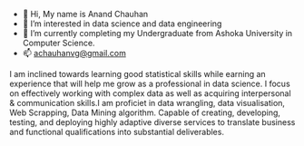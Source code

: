 - 👋 Hi, My name is Anand Chauhan
- 👀 I’m interested in data science and data engineering
- 🌱 I’m currently completing my Undergraduate from Ashoka University in Computer Science.
- 📫 achauhanvg@gmail.com


I am inclined towards learning good statistical skills while earning an experience that will help
 me grow as a professional in data science. I focus on effectively working with complex data as 
well as acquiring interpersonal & communication skills.I am proficiet in data wrangling, 
data visualisation, Web Scrapping, Data Mining algorithm. Capable of creating, developing, testing, 
and deploying highly adaptive diverse services to translate business and functional qualifications 
into substantial deliverables.

